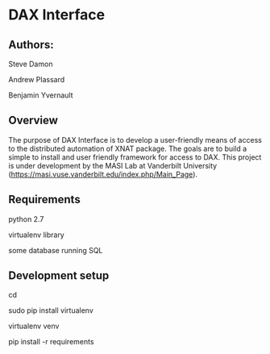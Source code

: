 # DAX Interface

## Authors:
Steve Damon

Andrew Plassard

Benjamin Yvernault

## Overview
The purpose of DAX Interface is to develop a user-friendly means of access to the distributed automation of XNAT package. The goals are to build a simple to install and user friendly framework for access to DAX. This project is under development by the MASI Lab at Vanderbilt University (https://masi.vuse.vanderbilt.edu/index.php/Main_Page). 

## Requirements
python 2.7

virtualenv library

some database running SQL

## Development setup
cd <dax-interface directory>

sudo pip install virtualenv

virtualenv venv

pip install -r requirements
